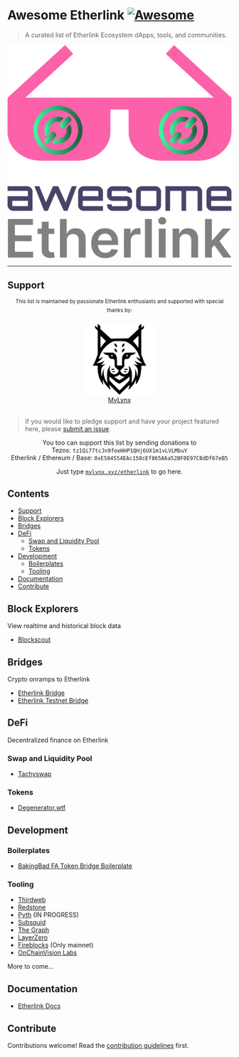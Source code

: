 # Awesome Etherlink [![Awesome](https://awesome.re/badge.svg)](https://awesome.re)

> A curated list of Etherlink Ecosystem dApps, tools, and communities.

![Awesome Etherlink Logo](./media/awesome-etherlink-logo.webp)

---

## Support

<div align="center">
<p>
<sup>This list is maintained by passionate Etherlink enthusiasts and supported with special thanks by:</sup>
		<br>
		<br>
		<a href="https://mylynx.xyz">
			<img src="./media/mylynx.png" width="160"/>
            <br>
            MyLynx
		</a>
		<br>
		<br>
</p>
</div>

> If you would like to pledge support and have your project featured here, please [submit an issue](https://github.com/skullzarmy/awesome-etherlink/issues/new/choose).

<p align="center">
You too can support this list by sending donations to
<br/>
Tezos: <code>tz1Qi77tcJn9foeHHP1QHj6UX1m1vLVLMbuY</code>
<br/>
Etherlink / Ethereum / Base: <code>0xE584554EAc158cEf865A6a52BF0E97C8dDf67eB5</code>
</p>
<p align="center">
	Just type <a href="https://mylynx.xyz/etherlink"><code>mylynx.xyz/etherlink</code></a> to go here.
</p>

## Contents

-   [Support](#support)
-   [Block Explorers](#block-explorers)
-   [Bridges](#bridges)
-   [DeFi](#defi)
    -   [Swap and Liquidity Pool](#swap-and-liquidity-pool)
    -   [Tokens](#tokens)
-   [Development](#development)
    -   [Boilerplates](#boilerplates)
    -   [Tooling](#tooling)
-   [Documentation](#documentation)
-   [Contribute](#contribute)

## Block Explorers

View realtime and historical block data

-   [Blockscout](https://etherlink.blockscout.com/)

## Bridges

Crypto onramps to Etherlink

-   [Etherlink Bridge](https://bridge.etherlink.com/)
-   [Etherlink Testnet Bridge](https://bridge-xi.vercel.app/)

## DeFi

Decentralized finance on Etherlink

### Swap and Liquidity Pool

-   [Tachyswap](https://tachyswap.org/)

### Tokens

-   [Degenerator.wtf](https://www.degenerator.wtf/)

## Development

### Boilerplates

-   [BakingBad FA Token Bridge Boilerplate](https://github.com/baking-bad/etherlink-bridge)

### Tooling

-	[Thirdweb](https://thirdweb.com/)
-	[Redstone](https://redstone.finance/)
-	[Pyth](https://pyth.network/) (IN PROGRESS)
-	[Subsquid](https://subsquid.io/)
-	[The Graph](https://thegraph.com/)
-	[LayerZero](https://layerzero.network/)
-	[Fireblocks](https://www.fireblocks.com/) (Only mainnet)
-	[OnChainVision Labs](https://www.ocvlabs.com/)

More to come...

## Documentation

-   [Etherlink Docs](https://docs.etherlink.com/)

## Contribute

Contributions welcome! Read the [contribution guidelines](contributing.md) first.

